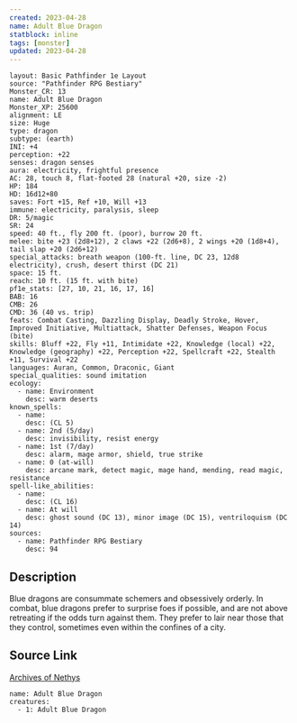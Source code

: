 ```yaml
---
created: 2023-04-28
name: Adult Blue Dragon
statblock: inline
tags: [monster]
updated: 2023-04-28
---
```

```statblock
layout: Basic Pathfinder 1e Layout
source: "Pathfinder RPG Bestiary"
Monster_CR: 13
name: Adult Blue Dragon
Monster_XP: 25600
alignment: LE
size: Huge
type: dragon
subtype: (earth)
INI: +4
perception: +22
senses: dragon senses
aura: electricity, frightful presence
AC: 28, touch 8, flat-footed 28 (natural +20, size -2)
HP: 184
HD: 16d12+80
saves: Fort +15, Ref +10, Will +13
immune: electricity, paralysis, sleep
DR: 5/magic
SR: 24
speed: 40 ft., fly 200 ft. (poor), burrow 20 ft.
melee: bite +23 (2d8+12), 2 claws +22 (2d6+8), 2 wings +20 (1d8+4), tail slap +20 (2d6+12)
special_attacks: breath weapon (100-ft. line, DC 23, 12d8 electricity), crush, desert thirst (DC 21)
space: 15 ft.
reach: 10 ft. (15 ft. with bite)
pf1e_stats: [27, 10, 21, 16, 17, 16]
BAB: 16
CMB: 26
CMD: 36 (40 vs. trip)
feats: Combat Casting, Dazzling Display, Deadly Stroke, Hover, Improved Initiative, Multiattack, Shatter Defenses, Weapon Focus (bite)
skills: Bluff +22, Fly +11, Intimidate +22, Knowledge (local) +22, Knowledge (geography) +22, Perception +22, Spellcraft +22, Stealth +11, Survival +22
languages: Auran, Common, Draconic, Giant
special_qualities: sound imitation
ecology:
  - name: Environment
    desc: warm deserts
known_spells:
  - name:
    desc: (CL 5)
  - name: 2nd (5/day)
    desc: invisibility, resist energy
  - name: 1st (7/day)
    desc: alarm, mage armor, shield, true strike
  - name: 0 (at-will)
    desc: arcane mark, detect magic, mage hand, mending, read magic, resistance
spell-like_abilities:
  - name:
    desc: (CL 16)
  - name: At will
    desc: ghost sound (DC 13), minor image (DC 15), ventriloquism (DC 14)
sources:
  - name: Pathfinder RPG Bestiary
    desc: 94
```
## Description
Blue dragons are consummate schemers and obsessively orderly. In combat, blue dragons prefer to surprise foes if possible, and are not above retreating if the odds turn against them. They prefer to lair near those that they control, sometimes even within the confines of a city.
## Source Link
[Archives of Nethys](https://aonprd.com/MonsterDisplay.aspx?ItemName=Adult%20Blue%20Dragon)
```encounter-table
name: Adult Blue Dragon
creatures:
  - 1: Adult Blue Dragon
```
